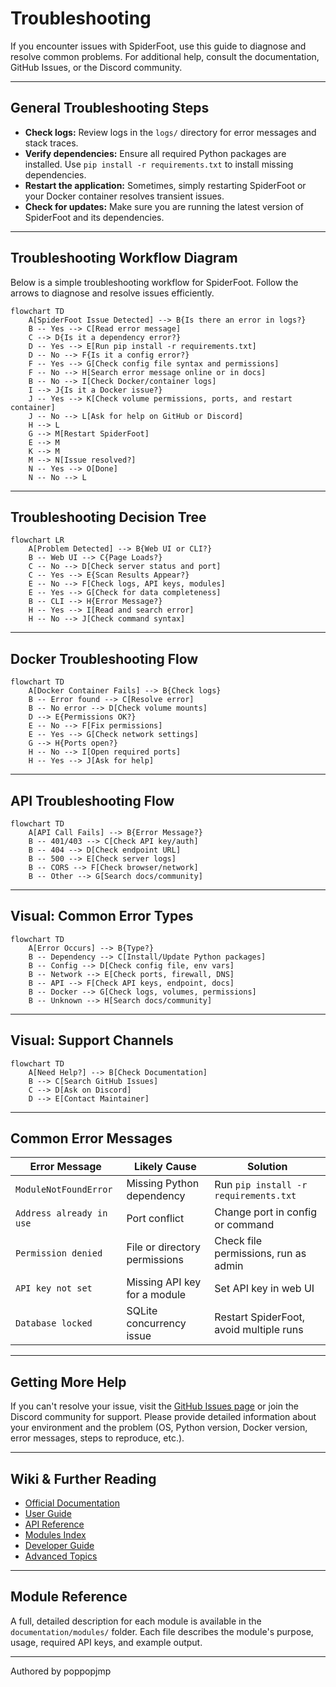 # Troubleshooting

If you encounter issues with SpiderFoot, use this guide to diagnose and resolve common problems. For additional help, consult the documentation, GitHub Issues, or the Discord community.

---

## General Troubleshooting Steps

- **Check logs:** Review logs in the `logs/` directory for error messages and stack traces.
- **Verify dependencies:** Ensure all required Python packages are installed. Use `pip install -r requirements.txt` to install missing dependencies.
- **Restart the application:** Sometimes, simply restarting SpiderFoot or your Docker container resolves transient issues.
- **Check for updates:** Make sure you are running the latest version of SpiderFoot and its dependencies.

---

## Troubleshooting Workflow Diagram

Below is a simple troubleshooting workflow for SpiderFoot. Follow the arrows to diagnose and resolve issues efficiently.

```mermaid
flowchart TD
    A[SpiderFoot Issue Detected] --> B{Is there an error in logs?}
    B -- Yes --> C[Read error message]
    C --> D{Is it a dependency error?}
    D -- Yes --> E[Run pip install -r requirements.txt]
    D -- No --> F{Is it a config error?}
    F -- Yes --> G[Check config file syntax and permissions]
    F -- No --> H[Search error message online or in docs]
    B -- No --> I[Check Docker/container logs]
    I --> J{Is it a Docker issue?}
    J -- Yes --> K[Check volume permissions, ports, and restart container]
    J -- No --> L[Ask for help on GitHub or Discord]
    H --> L
    G --> M[Restart SpiderFoot]
    E --> M
    K --> M
    M --> N[Issue resolved?]
    N -- Yes --> O[Done]
    N -- No --> L
```

---

## Troubleshooting Decision Tree

```mermaid
flowchart LR
    A[Problem Detected] --> B{Web UI or CLI?}
    B -- Web UI --> C{Page Loads?}
    C -- No --> D[Check server status and port]
    C -- Yes --> E{Scan Results Appear?}
    E -- No --> F[Check logs, API keys, modules]
    E -- Yes --> G[Check for data completeness]
    B -- CLI --> H{Error Message?}
    H -- Yes --> I[Read and search error]
    H -- No --> J[Check command syntax]
```

---

## Docker Troubleshooting Flow

```mermaid
flowchart TD
    A[Docker Container Fails] --> B{Check logs}
    B -- Error found --> C[Resolve error]
    B -- No error --> D[Check volume mounts]
    D --> E{Permissions OK?}
    E -- No --> F[Fix permissions]
    E -- Yes --> G[Check network settings]
    G --> H{Ports open?}
    H -- No --> I[Open required ports]
    H -- Yes --> J[Ask for help]
```

---

## API Troubleshooting Flow

```mermaid
flowchart TD
    A[API Call Fails] --> B{Error Message?}
    B -- 401/403 --> C[Check API key/auth]
    B -- 404 --> D[Check endpoint URL]
    B -- 500 --> E[Check server logs]
    B -- CORS --> F[Check browser/network]
    B -- Other --> G[Search docs/community]
```

---

## Visual: Common Error Types

```mermaid
flowchart TD
    A[Error Occurs] --> B{Type?}
    B -- Dependency --> C[Install/Update Python packages]
    B -- Config --> D[Check config file, env vars]
    B -- Network --> E[Check ports, firewall, DNS]
    B -- API --> F[Check API keys, endpoint, docs]
    B -- Docker --> G[Check logs, volumes, permissions]
    B -- Unknown --> H[Search docs/community]
```

---

## Visual: Support Channels

```mermaid
flowchart TD
    A[Need Help?] --> B[Check Documentation]
    B --> C[Search GitHub Issues]
    C --> D[Ask on Discord]
    D --> E[Contact Maintainer]
```

---

## Common Error Messages

| Error Message                        | Likely Cause                        | Solution                                 |
|--------------------------------------|-------------------------------------|------------------------------------------|
| `ModuleNotFoundError`                | Missing Python dependency           | Run `pip install -r requirements.txt`    |
| `Address already in use`             | Port conflict                       | Change port in config or command         |
| `Permission denied`                  | File or directory permissions       | Check file permissions, run as admin     |
| `API key not set`                    | Missing API key for a module        | Set API key in web UI                    |
| `Database locked`                    | SQLite concurrency issue            | Restart SpiderFoot, avoid multiple runs  |

---

## Getting More Help

If you can't resolve your issue, visit the [GitHub Issues page](https://github.com/poppopjmp/spiderfoot/issues) or join the Discord community for support. Please provide detailed information about your environment and the problem (OS, Python version, Docker version, error messages, steps to reproduce, etc.).

---

## Wiki & Further Reading

- [Official Documentation](https://github.com/poppopjmp/spiderfoot/wiki)
- [User Guide](user_guide.md)
- [API Reference](api_reference.md)
- [Modules Index](modules.md)
- [Developer Guide](developer_guide.md)
- [Advanced Topics](advanced.md)

---

## Module Reference

A full, detailed description for each module is available in the `documentation/modules/` folder. Each file describes the module's purpose, usage, required API keys, and example output.

---

Authored by poppopjmp
